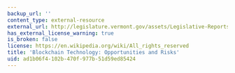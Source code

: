 ```yaml
---
backup_url: ''
content_type: external-resource
external_url: http://legislature.vermont.gov/assets/Legislative-Reports/blockchain-technology-report-final.pdf
has_external_license_warning: true
is_broken: false
license: https://en.wikipedia.org/wiki/All_rights_reserved
title: 'Blockchain Technology: Opportunities and Risks'
uid: ad1b06f4-102b-470f-977b-51d59ed85424
---
```

